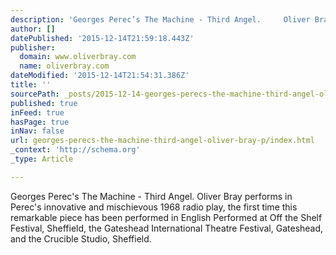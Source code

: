 ```yaml
---
description: 'Georges Perec’s The Machine - Third Angel.     Oliver Bray performs in Perec’s innovative and mischievous 1968 radio play, the first time this remarkable piece '
author: []
datePublished: '2015-12-14T21:59:18.443Z'
publisher:
  domain: www.oliverbray.com
  name: oliverbray.com
dateModified: '2015-12-14T21:54:31.386Z'
title: ''
sourcePath: _posts/2015-12-14-georges-perecs-the-machine-third-angel-oliver-bray-p.md
published: true
inFeed: true
hasPage: true
inNav: false
url: georges-perecs-the-machine-third-angel-oliver-bray-p/index.html
_context: 'http://schema.org'
_type: Article

---
```

Georges Perec's The Machine - Third Angel. Oliver Bray performs in Perec's innovative and mischievous 1968 radio play, the first time this remarkable piece has been performed in English Performed at Off the Shelf Festival, Sheffield, the Gateshead International Theatre Festival, Gateshead, and the Crucible Studio, Sheffield.